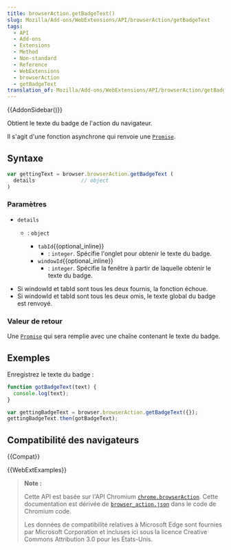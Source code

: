 ```yaml
---
title: browserAction.getBadgeText()
slug: Mozilla/Add-ons/WebExtensions/API/browserAction/getBadgeText
tags:
  - API
  - Add-ons
  - Extensions
  - Method
  - Non-standard
  - Reference
  - WebExtensions
  - browserAction
  - getBadgeText
translation_of: Mozilla/Add-ons/WebExtensions/API/browserAction/getBadgeText
---
```


{{AddonSidebar()}}

Obtient le texte du badge de l'action du navigateur.

Il s'agit d'une fonction asynchrone qui renvoie une [`Promise`](/fr/docs/Web/JavaScript/Reference/Objets_globaux/Promise).

## Syntaxe

```js
var gettingText = browser.browserAction.getBadgeText (
  details               // object
)
```

### Paramètres

- `details`

  - : `object`

    - `tabId`{{optional_inline}}
      - : `integer`. Spécifie l'onglet pour obtenir le texte du badge.
    - `windowId`{{optional_inline}}
      - : `integer`. Spécifie la fenêtre à partir de laquelle obtenir le texte du badge.

<!---->

- Si windowId et tabId sont tous les deux fournis, la fonction échoue.
- Si windowId et tabId sont tous les deux omis, le texte global du badge est renvoyé.

### Valeur de retour

Une [`Promise`](/fr/docs/Web/JavaScript/Reference/Objets_globaux/Promise) qui sera remplie avec une chaîne contenant le texte du badge.

## Exemples

Enregistrez le texte du badge :

```js
function gotBadgeText(text) {
  console.log(text);
}

var gettingBadgeText = browser.browserAction.getBadgeText({});
gettingBadgeText.then(gotBadgeText);
```

## Compatibilité des navigateurs

{{Compat}}

{{WebExtExamples}}

> **Note :**
>
> Cette API est basée sur l'API Chromium [`chrome.browserAction`](https://developer.chrome.com/extensions/browserAction). Cette documentation est dérivée de [`browser_action.json`](https://chromium.googlesource.com/chromium/src/+/master/chrome/common/extensions/api/browser_action.json) dans le code de Chromium code.
>
> Les données de compatibilité relatives à Microsoft Edge sont fournies par Microsoft Corporation et incluses ici sous la licence Creative Commons Attribution 3.0 pour les États-Unis.

<!--
// Copyright 2015 The Chromium Authors. All rights reserved.
//
// Redistribution and use in source and binary forms, with or without
// modification, are permitted provided that the following conditions are
// met:
//
//    * Redistributions of source code must retain the above copyright
// notice, this list of conditions and the following disclaimer.
//    * Redistributions in binary form must reproduce the above
// copyright notice, this list of conditions and the following disclaimer
// in the documentation and/or other materials provided with the
// distribution.
//    * Neither the name of Google Inc. nor the names of its
// contributors may be used to endorse or promote products derived from
// this software without specific prior written permission.
//
// THIS SOFTWARE IS PROVIDED BY THE COPYRIGHT HOLDERS AND CONTRIBUTORS
// "AS IS" AND ANY EXPRESS OR IMPLIED WARRANTIES, INCLUDING, BUT NOT
// LIMITED TO, THE IMPLIED WARRANTIES OF MERCHANTABILITY AND FITNESS FOR
// A PARTICULAR PURPOSE ARE DISCLAIMED. IN NO EVENT SHALL THE COPYRIGHT
// OWNER OR CONTRIBUTORS BE LIABLE FOR ANY DIRECT, INDIRECT, INCIDENTAL,
// SPECIAL, EXEMPLARY, OR CONSEQUENTIAL DAMAGES (INCLUDING, BUT NOT
// LIMITED TO, PROCUREMENT OF SUBSTITUTE GOODS OR SERVICES; LOSS OF USE,
// DATA, OR PROFITS; OR BUSINESS INTERRUPTION) HOWEVER CAUSED AND ON ANY
// THEORY OF LIABILITY, WHETHER IN CONTRACT, STRICT LIABILITY, OR TORT
// (INCLUDING NEGLIGENCE OR OTHERWISE) ARISING IN ANY WAY OUT OF THE USE
// OF THIS SOFTWARE, EVEN IF ADVISED OF THE POSSIBILITY OF SUCH DAMAGE.
-->
